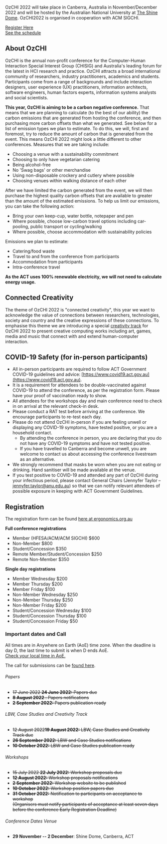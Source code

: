 OzCHI 2022 will take place in Canberra, Australia in November/December 2022 and will be hosted by the Australian National University at [The Shine Dome](https://www.science.org.au/about-us/shine-dome). OzCHI2022 is organised in cooperation with ACM SIGCHI.

<div class="container text-center">
  <div class="row">
    <div class="col p-5">
     <a type="button" class="btn btn-danger" href="https://www.ergonomics.org.au/events/ozchi-2022-conference/" role="button">Register Here</a>
    </div>
    <div class="col p-5">
      <a type="button" class="btn btn-info" href="calendar.html" role="button">See the schedule</a>
    </div>
  </div>
</div>

## About OzCHI

OzCHI is the annual non-profit conference for the Computer-Human Interaction Special Interest Group (CHISIG) and Australia's leading forum for the latest in HCI research and practice. OzCHI attracts a broad international community of researchers, industry practitioners, academics and students. Participants come from a range of backgrounds and include interaction designers, user experience (UX) practitioners, information architects, software engineers, human factors experts, information systems analysts and social scientists.

**This year, OzCHI is aiming to be a carbon negative conference.** That means that we are planning to calculate (to the best of our ability) the carbon emissions that are generated from hosting the conference, and then purchasing more carbon offsets than what we generated. See below for a list of emission types we plan to estimate. To do this, we will, first and foremost, try to reduce the amount of carbon that is generated from the event. This means OzCHI 2022 might look a little different to other conferences. Measures that we are taking include:

- Choosing a venue with a sustainability commitment
- Choosing to only have vegetarian catering
- Being alcohol-free
- No 'Swag bags' or other merchandise 
- Using non-disposable crockery and cutlery where possible 
- Choosing venues within walking distance of each other

After we have limited the carbon generated from the event, we will then purchase the highest quality carbon offsets that are available to greater than the amount of the estimated emissions. To help us limit our emissions, you can take the following action:

- Bring your own keep-cup, water bottle, notepaper and pen 
- Where possible, choose low-carbon travel options including car-pooling, public transport or cycling/walking
- Where possible, choose accommodation with sustainability policies

Emissions we plan to estimate:

- Catering/food waste
- Travel to and from the conference from participants
- Accommodation from participants
- Intra-conference travel

**As the ACT uses 100% renewable electricity, we will not need to calculate energy usage.**

## Connected Creativity

The theme of OzCHI 2022 is "connected creativity", this year we want to acknowledge the value of connections between researchers, technologies, society and country and the creative expressions of these connections. To emphasise this theme we are introducing a special [creativity track](creativity.html) for OzCHI 2022 to present creative computing works including art, games, media and music that connect with and extend human-computer interaction. 

##  COVID-19 Safety (for in-person participants)

- All in-person participants are required to follow ACT Government COVID-19 guidelines and advice: [https://www.covid19.act.gov.au](https://www.covid19.act.gov.au).
- It is a requirement for attendees to be double-vaccinated against COVID-19 to attend the conference, as per the registration form. Please have your proof of vaccination ready to show.
- All attendees for the workshops day and main conference need to check in on arrival at the relevant check-in desk. 
- Please conduct a RAT test before arriving at the conference. We encourage participants to re-test each day.
- Please do not attend OzCHI in-person if you are feeling unwell or displaying any COVID-19 symptoms, have tested positive, or you are a household contact.
     - By attending the conference in person, you are declaring that you do not have any COVID-19 symptoms and have not tested positive. 
     - If you have travelled to Canberra and become unwell, you are welcome to contact us about accessing the conference livestream as an alternative.
- We strongly recommend that masks be worn when you are not eating or drinking. Hand sanitiser will be made available at the venue. 
- If you test positive to COVID-19 and attended any part of OzCHI during your infectious period, please contact General Chairs (Jennyfer Taylor – jennyfer.taylor@anu.edu.au) so that we can notify relevant attendees of possible exposure in keeping with ACT Government Guidelines.


## Registration

The registration form can be found [here at ergonomics.org.au](https://www.ergonomics.org.au/events/ozchi-2022-conference/)

**Full conference registrations**

- Member (HFESA/ACM/ACM SIGCHI) $600 
- Non-Member $800 
- Student/Concession $350 
- Remote Member/Student/Concession $250 
- Remote Non-Member $350 

**Single day registrations**

- Member Wednesday $200 
- Member Thursday $200 
- Member Friday $100 
- Non-Member Wednesday $250 
- Non-Member Thursday $250 
- Non-Member Friday $200 
- Student/Concession Wednesday $100 
- Student/Concession Thursday $100 
- Student/Concession Friday $50

### Important dates and Call

All times are in Anywhere on Earth (AoE) time zone. When the deadline is day D, the last time to submit is when D ends AoE. 
<br/>[Check your local time in AoE.](https://time.is/Anywhere_on_Earth)

The call for submissions can be [found here](call.html).

###### Papers
- <strike>17 June 2022 **24 June 2022:** Papers due</strike>
- <strike> **8 August 2022** : Papers notifications</strike>
-  <strike> **2 September 2022:** Papers publication ready</strike> 

###### LBW, Case Studies and Creativity Track

- <strike>12 August 2022**19 August 2022:** LBW, Case Studies and Creativity Track due</strike> 
-  <strike> **26 September 2022:**  LBW and Case Studies notifications</strike>
-  <strike> **10 October 2022:**  LBW and Case Studies publication ready</strike>

###### Workshops
- <strike>15 July 2022 **22 July 2022:** Workshop proposals due</strike>
-  <strike> **12 August 2022:** Workshop proposals notifications</strike>
-  <strike> **2 September 2022:** Workshop website to be published </strike> 
-  <strike> **10 October 2022:**  Workshop position papers due</strike>
-  <strike> **31 October 2022:** Notification to participants on acceptance to workshop <br/> (Organisers must notify participants of acceptance at least seven days before the conference Early Registration Deadline)</strike> 

###### Conference Dates Venue

- **29 November -- 2 December**: Shine Dome, Canberra, ACT
